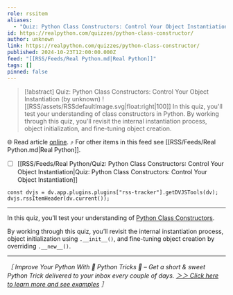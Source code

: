 ```yaml
---
role: rssitem
aliases:
  - "Quiz: Python Class Constructors: Control Your Object Instantiation"
id: https://realpython.com/quizzes/python-class-constructor/
author: unknown
link: https://realpython.com/quizzes/python-class-constructor/
published: 2024-10-23T12:00:00.000Z
feed: "[[RSS/Feeds/Real Python.md|Real Python]]"
tags: []
pinned: false
---
```


> [!abstract] Quiz: Python Class Constructors: Control Your Object Instantiation (by unknown)
> ![[RSS/assets/RSSdefaultImage.svg|float:right|100]] In this quiz, you'll test your understanding of class constructors in Python. By working through this quiz, you'll revisit the internal instantiation process, object initialization, and fine-tuning object creation.

🌐 Read article [online](https://realpython.com/quizzes/python-class-constructor/). ⤴ For other items in this feed see [[RSS/Feeds/Real Python.md|Real Python]].

- [ ] [[RSS/Feeds/Real Python/Quiz꞉ Python Class Constructors꞉ Control Your Object Instantiation|Quiz꞉ Python Class Constructors꞉ Control Your Object Instantiation]]

~~~dataviewjs
const dvjs = dv.app.plugins.plugins["rss-tracker"].getDVJSTools(dv);
dvjs.rssItemHeader(dv.current());
~~~

- - -

In this quiz, you’ll test your understanding of [Python Class Constructors](https://realpython.com/python-class-constructor/).

By working through this quiz, you’ll revisit the internal instantiation process, object initialization using `.__init__()`, and fine-tuning object creation by overriding `.__new__()`.

---

_［ Improve Your Python With 🐍 Python Tricks 💌 – Get a short & sweet Python Trick delivered to your inbox every couple of days. [＞＞ Click here to learn more and see examples](https://realpython.com/python-tricks/?utm_source=realpython&utm_medium=rss&utm_campaign=footer) ］_
